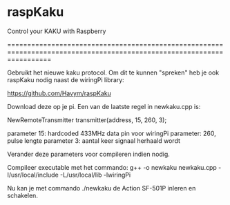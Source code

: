 raspKaku
========

Control your KAKU with Raspberry

=======================================================================================================================

Gebruikt het nieuwe kaku protocol. Om dit te kunnen "spreken" heb je ook raspKaku nodig naast de wiringPi library:

https://github.com/Havym/raspKaku

Download deze op je pi. Een van de laatste regel in newkaku.cpp is:

NewRemoteTransmitter transmitter(address, 15, 260, 3);

parameter 15: hardcoded 433MHz data pin voor wiringPi
parameter: 260, pulse lengte
parameter 3: aantal keer signaal herhaald wordt

Verander deze parameters voor compileren indien nodig.

Compileer executable met het commando:
g++ -o newkaku newkaku.cpp -I/usr/local/include -L/usr/local/lib -lwiringPi

Nu kan je met commando ./newkaku de Action SF-501P inleren en schakelen.
